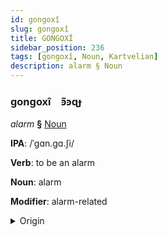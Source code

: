 ```yaml
---
id: gongoxî
slug: gongoxî
title: GONGOXÎ
sidebar_position: 236
tags: [gongoxî, Noun, Kartvelian]
description: alarm § Noun
---
```


### gongoxî&emsp;<span kind="abugida">ꜿ̃ꜿɋɟ</span>

*alarm* **§** [Noun](../../tags/Noun)

**IPA**: /ˈgɑn.gɑ.ʃi/

**Verb**: to be an alarm

**Noun**: alarm

**Modifier**: alarm-related

<details>
    <summary>Origin</summary>
    Georgian განგაში gangaši [ɡ̊aŋɡaʃi]<br/>
    <em>Kartvelian Language Family</em>
</details>
